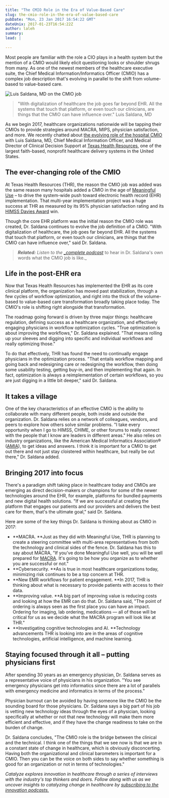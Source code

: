```yaml
---
title: "The CMIO Role in the Era of Value-Based Care"
slug: the-cmio-role-in-the-era-of-value-based-care
pubDate: "Mon, 23 Jan 2017 16:54:22 GMT"
dateUnix: 2017-01-23T16:54:22Z
author: laleh
summary: 
lead: |
    
---
```


Most people are familiar with the role a CIO plays in a health system but the mention of a CMIO would likely elicit questioning looks or shoulder shrugs from many. As one of the newest members of the healthcare executive suite, the Chief Medical Information/Informatics Officer (CMIO) has a complex job description that's evolving in parallel to the shift  from volume-based to value-based care.

![Luis Saldana, MD on the CMIO job][1]

> "With digitalization of healthcare the job goes far beyond EHR. All the systems that touch that platform, or even touch our clinicians, are things that the CMIO can have influence over." Luis Saldana, MD

As we begin 2017, healthcare organizations nationwide will be tapping their CMIOs to provide strategies around MACRA, MIPS, physician satisfaction, and more. We recently chatted about [the evolving role of the hospital CMIO][2] with Luis Saldana, MD, Chief Medical Information Officer, and Medical Director of Clinical Decision Support at [Texas Health Resources][3], one of the largest faith-based, nonprofit healthcare delivery systems in the United States.

## The ever-changing role of the CMIO 

At Texas Health Resources (THR), the reason the CMIO job was added was the same reason many hospitals added a CMIO in the age of [Meaningful Use][4] – to drive the system-wide push toward electronic health record (EHR) implementation. That multi-year implementation project was a huge success at THR as measured by its 95% physician satisfaction rating and its [HIMSS Davies Award][5] win.

Though the core EHR platform was the initial reason the CMIO role was created, Dr. Saldana continues to evolve the job definition of a CMIO. "With digitalization of healthcare, the job goes far beyond EHR. All the systems that touch that platform, or even touch our clinicians, are things that the CMIO can have influence over," said Dr. Saldana.

> _**Related:** Listen to the [__complete podcast_][2]_ to hear in Dr. Saldana's own words what the CMIO job is like._

## Life in the post-EHR era

Now that Texas Health Resources has implemented the EHR as its core clinical platform, the organization has moved past stabilization, through a few cycles of workflow optimization, and right into the thick of the volume-based to value-based care transformation broadly taking place today. The CMIO's role is shifting right alongside that transformation.

The roadmap going forward is driven by three major things: healthcare regulation, defining success as a healthcare organization, and effectively engaging physicians in workflow optimization cycles. "True optimization is about improving the workflows," Dr. Saldana explained. "That means rolling up your sleeves and digging into specific and individual workflows and really optimizing those."

To do that effectively, THR has found the need to continually engage physicians in the optimization process. "That entails workflow mapping and going back and redesigning care or redesigning the workflow, then doing some usability testing, getting buy-in, and then implementing that again. In fact, optimization is always a reimplementation of certain workflows, so you are just digging in a little bit deeper," said Dr. Saldana.

## It takes a village

One of the key characteristics of an effective CMIO is the ability to collaborate with many different people, both inside and outside the organization. Dr. Saldana relies on a network of colleagues, vendors, and peers to explore how others solve similar problems. "I take every opportunity when I go to HIMSS, CHIME, or other forums to really connect with the people that I know are leaders in different areas." He also relies on industry organizations, like the American Medical Informatics Association® ([AMIA][6]), to get ideas and answers. I think it is important for a CMIO to get out there and not just stay cloistered within healthcare, but really be out there," Dr. Saldana added.

## Bringing 2017 into focus

There's a paradigm shift taking place in healthcare today and CMIOs are emerging as direct decision-makers or champions for some of the newer technologies around the EHR, for example, platforms for bundled payments and new digital health solutions. "If we are successful at creating the platform that engages our patients and our providers and delivers the best care for them, that's the ultimate goal," said Dr. Saldana.

Here are some of the key things Dr. Saldana is thinking about as CMIO in 2017:

* **MACRA. **Just as they did with Meaningful Use, THR is planning to create a steering committee with multi-area representatives from both the technology and clinical sides of the fence. Dr. Saldana has this to say about MACRA, "If you've done Meaningful Use well, you will be well prepared for [MACRA][7]. It's going to be how you organize as to whether you are successful or not."
* **Cybersecurity. **As is true in most healthcare organizations today, minimizing risk continues to be a top concern at THR.
* **New EMR workflows for patient engagement. **In 2017, THR is thinking about what is necessary to provide patients with access to their data.
* **Improving value. **A big part of improving value is reducing costs and looking at how the EMR can do that. Dr. Saldana said, "The point of ordering is always seen as the first place you can have an impact. Ordering for imaging, lab ordering, medications — all of those will be critical for us as we decide what the MACRA program will look like at THR."
* **Investigating cognitive technologies and AI. **Technology advancements THR is looking into are in the areas of cognitive technologies, artificial intelligence, and machine learning.

## Staying focused through it all – putting physicians first

After spending 30 years as an emergency physician, Dr. Saldana serves as a representative voice of physicians in his organization. "You see emergency physicians get into informatics since there are a lot of parallels with emergency medicine and informatics in terms of the process."

Physician burnout can be avoided by having someone like the CMIO be the sounding board for those physicians. Dr. Saldana says a big part of his job is vetting new technology ideas through the eyes of a physician, looking specifically at whether or not that new technology will make them more efficient and effective, and if they have the change readiness to take on the burden of change.

Dr. Saldana concludes, "The CMIO role is the bridge between the clinical and the technical. I think one of the things that we see now is that we are in a constant state of change in healthcare, which is obviously disconcerting. Having both the organizational and clinical barometers is important for a CMIO. Then you can be the voice on both sides to say whether something is good for an organization or not in terms of technologies."

_Catalyze explores innovation in healthcare through a series of interviews with the industry's top thinkers and doers. Follow along with us as we uncover insights to catalyzing change in healthcare by [subscribing to the innovation podcasts.][8]_

[1]: https://images.contentful.com/189dvqdsjh46/1uRGikAC2wEEoeaKIoowmS/13ac0cb18cce8e18921447678dde6205/portrait-saldana.jpg?&f=face&r=400&fit=thumb&w=200 "Luis Saldana, MD on the CMIO job"
[2]: https://catalyze.io/innovation/luis-saldana
[3]: https://www.texashealth.org/Pages/Home.aspx
[4]: http://content.catalyze.io/blog/2014-predictions-meaningful-use-continues-to-challenge-it-departments
[5]: http://www.himss.org/texas-health-resources-davies-enterpriseorganizational-award
[6]: https://www.amia.org/
[7]: https://catalyze.io/learn/macra-and-mips-explanation
[8]: https://catalyze.io/innovation
